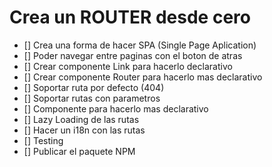 # Crea un ROUTER desde cero

- [] Crea una forma de hacer SPA (Single Page Aplication)
- [] Poder navegar entre paginas con el boton de atras
- [] Crear componente Link para hacerlo declarativo
- [] Crear componente Router para hacerlo mas declarativo
- [] Soportar ruta por defecto (404)
- [] Soportar rutas con parametros
- [] Componente <Route /> para hacerlo mas declarativo
- [] Lazy Loading de las rutas
- [] Hacer un i18n con las rutas
- [] Testing
- [] Publicar el paquete NPM 